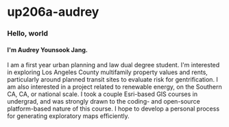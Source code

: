 # up206a-audrey
### Hello, world
#### I'm Audrey Younsook Jang.
I am a first year urban planning and law dual degree student. 
I'm interested in exploring Los Angeles County multifamily property values and rents, particularly around planned transit sites to evaluate risk for gentrification. 
I am also interested in a project related to renewable energy, on the Southern CA, CA, or national scale. 
I took a couple Esri-based GIS courses in undergrad, and was strongly drawn to the coding- and open-source platform-based nature of this course. 
I hope to develop a personal process for generating exploratory maps efficiently. 
